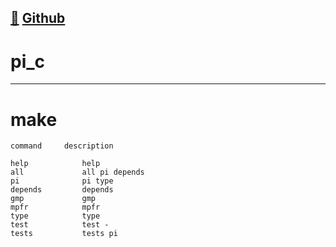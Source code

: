 ## [🐝](https://keyserver.ubuntu.com/pks/lookup?search=randy.lee.mcmillan%40gmail.com&fingerprint=on&op=vindex) [Github](http://github.com/randymcmillan)
# pi_c
---

# make

```
command		description

help            help
all             all pi depends
pi              pi type
depends         depends
gmp             gmp
mpfr            mpfr
type            type
test            test -
tests           tests pi

```